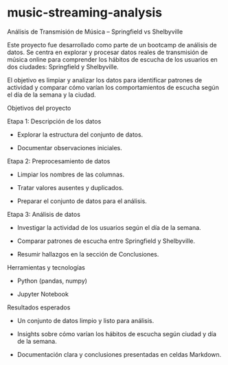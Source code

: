 # music-streaming-analysis

Análisis de Transmisión de Música – Springfield vs Shelbyville

Este proyecto fue desarrollado como parte de un bootcamp de análisis de datos. Se centra en explorar y procesar datos reales de transmisión de música online para comprender los hábitos de escucha de los usuarios en dos ciudades: Springfield y Shelbyville.

El objetivo es limpiar y analizar los datos para identificar patrones de actividad y comparar cómo varían los comportamientos de escucha según el día de la semana y la ciudad.

Objetivos del proyecto

Etapa 1: Descripción de los datos

- Explorar la estructura del conjunto de datos.

- Documentar observaciones iniciales.

Etapa 2: Preprocesamiento de datos

- Limpiar los nombres de las columnas.

- Tratar valores ausentes y duplicados.

- Preparar el conjunto de datos para el análisis.

Etapa 3: Análisis de datos

- Investigar la actividad de los usuarios según el día de la semana.

- Comparar patrones de escucha entre Springfield y Shelbyville.

- Resumir hallazgos en la sección de Conclusiones.

Herramientas y tecnologías

- Python (pandas, numpy)

- Jupyter Notebook

Resultados esperados

- Un conjunto de datos limpio y listo para análisis.

- Insights sobre cómo varían los hábitos de escucha según ciudad y día de la semana.

- Documentación clara y conclusiones presentadas en celdas Markdown.
